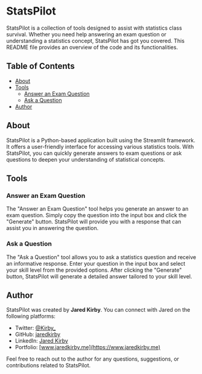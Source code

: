 # StatsPilot

StatsPilot is a collection of tools designed to assist with statistics class survival. Whether you need help answering an exam question or understanding a statistics concept, StatsPilot has got you covered. This README file provides an overview of the code and its functionalities.

## Table of Contents
- [About](#about)
- [Tools](#tools)
  - [Answer an Exam Question](#answer-an-exam-question)
  - [Ask a Question](#ask-a-question)
- [Author](#author)

## About

StatsPilot is a Python-based application built using the Streamlit framework. It offers a user-friendly interface for accessing various statistics tools. With StatsPilot, you can quickly generate answers to exam questions or ask questions to deepen your understanding of statistical concepts.

## Tools

### Answer an Exam Question

The "Answer an Exam Question" tool helps you generate an answer to an exam question. Simply copy the question into the input box and click the "Generate" button. StatsPilot will provide you with a response that can assist you in answering the question.

### Ask a Question

The "Ask a Question" tool allows you to ask a statistics question and receive an informative response. Enter your question in the input box and select your skill level from the provided options. After clicking the "Generate" button, StatsPilot will generate a detailed answer tailored to your skill level.

## Author

StatsPilot was created by **Jared Kirby**. You can connect with Jared on the following platforms:

- Twitter: [@Kirby_](https://twitter.com/Kirby_)
- GitHub: [jaredkirby](https://github.com/jaredkirby)
- LinkedIn: [Jared Kirby](https://www.linkedin.com/in/jared-kirby/)
- Portfolio: [www.jaredkirby.me](https://www.jaredkirby.me)

Feel free to reach out to the author for any questions, suggestions, or contributions related to StatsPilot.
